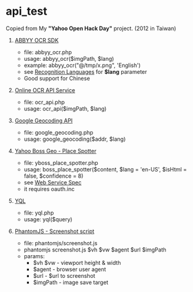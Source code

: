 api_test
========

Copied from My **"Yahoo Open Hack Day"** project. (2012 in Taiwan)

1. [ABBYY OCR SDK](http://ocrsdk.com/)
	* file: abbyy_ocr.php
	* usage: abbyy_ocr($imgPath, $lang)
	* example: abbyy_ocr("@/tmp/x.png", 'English')
	* see [Recognition Languages](http://ocrsdk.com/documentation/specifications/recognition-languages/) for **$lang** 	parameter
	* Good support for Chinese
	
2. [Online OCR API Service](http://ocrapiservice.com/)
	* file: ocr_api.php
	* usage: ocr_api($imgPath, $lang)
	
3. [Google Geocoding API](http://developers.google.com/maps/documentation/geocoding)
	* file: google_geocoding.php
	* usage: google_geocoding($addr, $lang)
	
4. [Yahoo Boss Geo - Place Spotter](http://developer.yahoo.com/boss/geo/docs/index.html)
	* file: yboss_place_spotter.php
	* usage: boss_place_spotter($content, $lang = 'en-US', $isHtml = false, $confidence = 8)
	* see [Web Service Spec](http://developer.yahoo.com/boss/geo/docs/placespotter_webservice.html)
	* it requires oauth.inc	

5. [YQL](http://developer.yahoo.com/yql/)
	* file: yql.php
	* usage: yql($query)	

6. [PhantomJS - Screenshot script](http://phantomjs.org)
	* file: phantomjs/screenshot.js
	* phantomjs screenshot.js $vh $vw $agent $url $imgPath
	* params: 
		* $vh $vw - viewport height & width
		* $agent - browser user agent
		* $url - $url to screenshot
		* $imgPath - image save target
